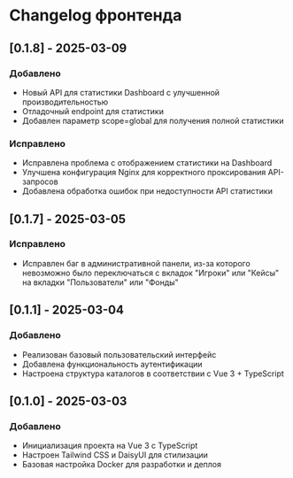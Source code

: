 # Changelog фронтенда

## [0.1.8] - 2025-03-09
### Добавлено
- Новый API для статистики Dashboard с улучшенной производительностью
- Отладочный endpoint для статистики
- Добавлен параметр scope=global для получения полной статистики

### Исправлено
- Исправлена проблема с отображением статистики на Dashboard
- Улучшена конфигурация Nginx для корректного проксирования API-запросов
- Добавлена обработка ошибок при недоступности API статистики

## [0.1.7] - 2025-03-05
### Исправлено
- Исправлен баг в административной панели, из-за которого невозможно было переключаться с вкладок "Игроки" или "Кейсы" на вкладки "Пользователи" или "Фонды"

## [0.1.1] - 2025-03-04
### Добавлено
- Реализован базовый пользовательский интерфейс
- Добавлена функциональность аутентификации
- Настроена структура каталогов в соответствии с Vue 3 + TypeScript

## [0.1.0] - 2025-03-03
### Добавлено
- Инициализация проекта на Vue 3 с TypeScript
- Настроен Tailwind CSS и DaisyUI для стилизации
- Базовая настройка Docker для разработки и деплоя 